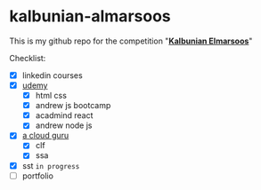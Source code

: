 # kalbunian-almarsoos

This is my github repo for the competition "[**Kalbunian Elmarsoos**](https://www.linkedin.com/company/%D9%83%D8%A7%D9%84%D8%A8%D9%86%D9%8A%D8%A7%D9%86-%D8%A7%D9%84%D9%85%D8%B1%D8%B5%D9%88%D8%B5/)"

Checklist:
  - [x] linkedin courses
  - [x] [udemy](https://www.udemy.com/)
    - [x] html css
    - [x] andrew js bootcamp
    - [x] acadmind react
    - [x] andrew node js
  - [x] [a cloud guru](https://acloud.guru/)
    - [x] clf
    - [x] ssa
  - [x] sst `in progress`
  - [ ] portfolio

